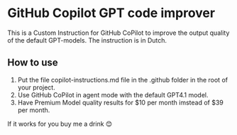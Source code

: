 # GitHub Copilot GPT code improver
This is a Custom Instruction for GitHub CoPilot to improve the output quality of the default GPT-models.
The instruction is in Dutch.

## How to use
1. Put the file copilot-instructions.md file in the .github folder in the root of your project.
2. Use GitHub CoPilot in agent mode with the default GPT4.1 model.
3. Have Premium Model quality results for $10 per month imstead of $39 per month.

If it works for you buy me a drink 😊
